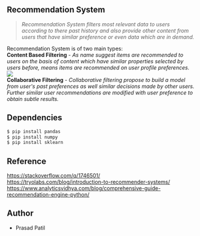 ## Recommendation System
> *Recommendation System filters most relevant data to users according to there past history and also provide other content from users that have similar preference or even data which are in demand.* 

Recommendation System is of two main types: <br>
**Content Based Filtering** - *As name suggest items are recommended to users on the basis of content which have similar properties selected by users before, means items are recommended on user profile preferences.*
![](http://datameetsmedia.com/wp-content/uploads/2018/05/2ebah6c-1.png)
<br>
**Collaborative Filtering** - *Collaborative filtering propose to build a model from user's past preferences as well similar decisions made by other users. Further similar user recommendations are modified with user preference to obtain subtle results.*

## Dependencies
```sh
$ pip install pandas
$ pip install numpy
$ pip install sklearn
```
## Reference
https://stackoverflow.com/q/1746501/<br>
https://tryolabs.com/blog/introduction-to-recommender-systems/<br>
https://www.analyticsvidhya.com/blog/comprehensive-guide-recommendation-engine-python/

## Author
- Prasad Patil 
